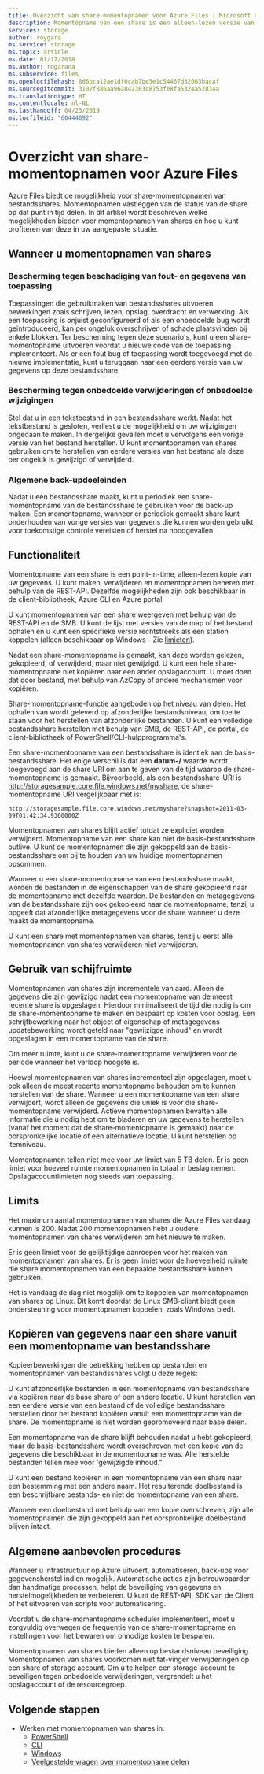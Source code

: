 ```yaml
---
title: Overzicht van share-momentopnamen voor Azure Files | Microsoft Docs
description: Momentopname van een share is een alleen-lezen versie van een Azure-bestandsshare die moet worden uitgevoerd op een punt in tijd, als een manier om back-up van de share.
services: storage
author: roygara
ms.service: storage
ms.topic: article
ms.date: 01/17/2018
ms.author: rogarana
ms.subservice: files
ms.openlocfilehash: 8d6bca12ae1df0cab7be3e1c54467d32063bacaf
ms.sourcegitcommit: 3102f886aa962842303c8753fe8fa5324a52834a
ms.translationtype: HT
ms.contentlocale: nl-NL
ms.lasthandoff: 04/23/2019
ms.locfileid: "60444092"
---
```

# <a name="overview-of-share-snapshots-for-azure-files"></a>Overzicht van share-momentopnamen voor Azure Files 
Azure Files biedt de mogelijkheid voor share-momentopnamen van bestandsshares. Momentopnamen vastleggen van de status van de share op dat punt in tijd delen. In dit artikel wordt beschreven welke mogelijkheden bieden voor momentopnamen van shares en hoe u kunt profiteren van deze in uw aangepaste situatie.

## <a name="when-to-use-share-snapshots"></a>Wanneer u momentopnamen van shares

### <a name="protection-against-application-error-and-data-corruption"></a>Bescherming tegen beschadiging van fout- en gegevens van toepassing
Toepassingen die gebruikmaken van bestandsshares uitvoeren bewerkingen zoals schrijven, lezen, opslag, overdracht en verwerking. Als een toepassing is onjuist geconfigureerd of als een onbedoelde bug wordt geïntroduceerd, kan per ongeluk overschrijven of schade plaatsvinden bij enkele blokken. Ter bescherming tegen deze scenario's, kunt u een share-momentopname uitvoeren voordat u nieuwe code van de toepassing implementeert. Als er een fout bug of toepassing wordt toegevoegd met de nieuwe implementatie, kunt u teruggaan naar een eerdere versie van uw gegevens op deze bestandsshare. 

### <a name="protection-against-accidental-deletions-or-unintended-changes"></a>Bescherming tegen onbedoelde verwijderingen of onbedoelde wijzigingen
Stel dat u in een tekstbestand in een bestandsshare werkt. Nadat het tekstbestand is gesloten, verliest u de mogelijkheid om uw wijzigingen ongedaan te maken. In dergelijke gevallen moet u vervolgens een vorige versie van het bestand herstellen. U kunt momentopnamen van shares gebruiken om te herstellen van eerdere versies van het bestand als deze per ongeluk is gewijzigd of verwijderd.

### <a name="general-backup-purposes"></a>Algemene back-updoeleinden
Nadat u een bestandsshare maakt, kunt u periodiek een share-momentopname van de bestandsshare te gebruiken voor de back-up maken. Een momentopname, wanneer er periodiek gemaakt share kunt onderhouden van vorige versies van gegevens die kunnen worden gebruikt voor toekomstige controle vereisten of herstel na noodgevallen.

## <a name="capabilities"></a>Functionaliteit
Momentopname van een share is een point-in-time, alleen-lezen kopie van uw gegevens. U kunt maken, verwijderen en momentopnamen beheren met behulp van de REST-API. Dezelfde mogelijkheden zijn ook beschikbaar in de client-bibliotheek, Azure CLI en Azure portal. 

U kunt momentopnamen van een share weergeven met behulp van de REST-API en de SMB. U kunt de lijst met versies van de map of het bestand ophalen en u kunt een specifieke versie rechtstreeks als een station koppelen (alleen beschikbaar op Windows - Zie [limieten](#limits)). 

Nadat een share-momentopname is gemaakt, kan deze worden gelezen, gekopieerd, of verwijderd, maar niet gewijzigd. U kunt een hele share-momentopname niet kopiëren naar een ander opslagaccount. U moet doen dat door bestand, met behulp van AzCopy of andere mechanismen voor kopiëren.

Share-momentopname-functie aangeboden op het niveau van delen. Het ophalen van wordt geleverd op afzonderlijke bestandsniveau, om toe te staan voor het herstellen van afzonderlijke bestanden. U kunt een volledige bestandsshare herstellen met behulp van SMB, de REST-API, de portal, de client-bibliotheek of PowerShell/CLI-hulpprogramma's.

Een share-momentopname van een bestandsshare is identiek aan de basis-bestandsshare. Het enige verschil is dat een **datum-/** waarde wordt toegevoegd aan de share URI om aan te geven van de tijd waarop de share-momentopname is gemaakt. Bijvoorbeeld, als een bestandsshare-URI is http://storagesample.core.file.windows.net/myshare, de share-momentopname URI vergelijkbaar met is:
```
http://storagesample.file.core.windows.net/myshare?snapshot=2011-03-09T01:42:34.9360000Z
```

Momentopnamen van shares blijft actief totdat ze expliciet worden verwijderd. Momentopname van een share kan niet de basis-bestandsshare outlive. U kunt de momentopnamen die zijn gekoppeld aan de basis-bestandsshare om bij te houden van uw huidige momentopnamen opsommen. 

Wanneer u een share-momentopname van een bestandsshare maakt, worden de bestanden in de eigenschappen van de share gekopieerd naar de momentopname met dezelfde waarden. De bestanden en metagegevens van de bestandsshare zijn ook gekopieerd naar de momentopname, tenzij u opgeeft dat afzonderlijke metagegevens voor de share wanneer u deze maakt de momentopname.

U kunt een share met momentopnamen van shares, tenzij u eerst alle momentopnamen van shares verwijderen niet verwijderen.

## <a name="space-usage"></a>Gebruik van schijfruimte 
Momentopnamen van shares zijn incrementele van aard. Alleen de gegevens die zijn gewijzigd nadat een momentopname van de meest recente share is opgeslagen. Hierdoor minimaliseert de tijd die nodig is om de share-momentopname te maken en bespaart op kosten voor opslag. Een schrijfbewerking naar het object of eigenschap of metagegevens updatebewerking wordt geteld naar "gewijzigde inhoud" en wordt opgeslagen in een momentopname van de share. 

Om meer ruimte, kunt u de share-momentopname verwijderen voor de periode wanneer het verloop hoogste is.

Hoewel momentopnamen van shares incrementeel zijn opgeslagen, moet u ook alleen de meest recente momentopname behouden om te kunnen herstellen van de share. Wanneer u een momentopname van een share verwijdert, wordt alleen de gegevens die uniek is voor die share-momentopname verwijderd. Actieve momentopnamen bevatten alle informatie die u nodig hebt om te bladeren en uw gegevens te herstellen (vanaf het moment dat de share-momentopname is gemaakt) naar de oorspronkelijke locatie of een alternatieve locatie. U kunt herstellen op itemniveau.

Momentopnamen tellen niet mee voor uw limiet van 5 TB delen. Er is geen limiet voor hoeveel ruimte momentopnamen in totaal in beslag nemen. Opslagaccountlimieten nog steeds van toepassing.

## <a name="limits"></a>Limits
Het maximum aantal momentopnamen van shares die Azure Files vandaag kunnen is 200. Nadat 200 momentopnamen hebt u oudere momentopnamen van shares verwijderen om het nieuwe te maken. 

Er is geen limiet voor de gelijktijdige aanroepen voor het maken van momentopnamen van shares. Er is geen limiet voor de hoeveelheid ruimte die share momentopnamen van een bepaalde bestandsshare kunnen gebruiken. 

Het is vandaag de dag niet mogelijk om te koppelen van momentopnamen van shares op Linux. Dit komt doordat de Linux SMB-client biedt geen ondersteuning voor momentopnamen koppelen, zoals Windows biedt.

## <a name="copying-data-back-to-a-share-from-share-snapshot"></a>Kopiëren van gegevens naar een share vanuit een momentopname van bestandsshare
Kopieerbewerkingen die betrekking hebben op bestanden en momentopnamen van bestandsshares volgt u deze regels:

U kunt afzonderlijke bestanden in een momentopname van bestandsshare via kopiëren naar de base share of een andere locatie. U kunt herstellen van een eerdere versie van een bestand of de volledige bestandsshare herstellen door het bestand kopiëren vanuit een momentopname van de share. De momentopname is niet worden gepromoveerd naar base delen. 

Een momentopname van de share blijft behouden nadat u hebt gekopieerd, maar de basis-bestandsshare wordt overschreven met een kopie van de gegevens die beschikbaar in de momentopname was. Alle herstelde bestanden tellen mee voor 'gewijzigde inhoud."

U kunt een bestand kopiëren in een momentopname van een share naar een bestemming met een andere naam. Het resulterende doelbestand is een beschrijfbare bestands- en niet de momentopname van een share.

Wanneer een doelbestand met behulp van een kopie overschreven, zijn alle momentopnamen die zijn gekoppeld aan het oorspronkelijke doelbestand blijven intact.

## <a name="general-best-practices"></a>Algemene aanbevolen procedures 
Wanneer u infrastructuur op Azure uitvoert, automatiseren, back-ups voor gegevensherstel indien mogelijk. Automatische acties zijn betrouwbaarder dan handmatige processen, helpt de beveiliging van gegevens en herstelmogelijkheden te verbeteren. U kunt de REST-API, SDK van de Client of het uitvoeren van scripts voor automatisering.

Voordat u de share-momentopname scheduler implementeert, moet u zorgvuldig overwegen de frequentie van de share-momentopname en instellingen voor het bewaren om onnodige kosten te besparen.

Momentopnamen van shares bieden alleen op bestandsniveau beveiliging. Momentopnamen van shares voorkomen niet fat-vinger verwijderingen op een share of storage account. Om u te helpen een storage-account te beveiligen tegen onbedoelde verwijderingen, vergrendelt u het opslagaccount of de resourcegroep.

## <a name="next-steps"></a>Volgende stappen
- Werken met momentopnamen van shares in:
    - [PowerShell](storage-how-to-use-files-powershell.md)
    - [CLI](storage-how-to-use-files-cli.md)
    - [Windows](storage-how-to-use-files-windows.md#accessing-share-snapshots-from-windows)
    - [Veelgestelde vragen over momentopname delen](storage-files-faq.md#share-snapshots)
